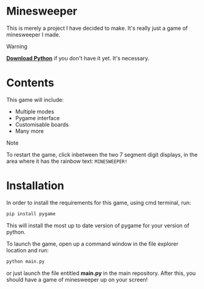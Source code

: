 # Minesweeper
 
This is merely a project I have decided to make. It's really just a game of minesweeper I made.

> [!WARNING]
> **[Download Python](https://www.python.org/downloads/)** if you don't have it yet. It's necessary.

# Contents

This game will include:
- Multiple modes
- Pygame interface
- Customisable boards
- Many more

> [!NOTE]
> To restart the game, click inbetween the two 7 segment digit displays, in the area where it has the rainbow text:
> ```MINESWEEPER!```

# Installation

In order to install the requirements for this game, using cmd terminal, run:
```bash
pip install pygame
```
This will install the most up to date version of pygame for your version of python.

To launch the game, open up a command window in the file explorer location and run:

```bash
python main.py
```
or just launch the file entitled **main.py** in the main repository. After this, you should have a game of minesweeper up on your screen!

